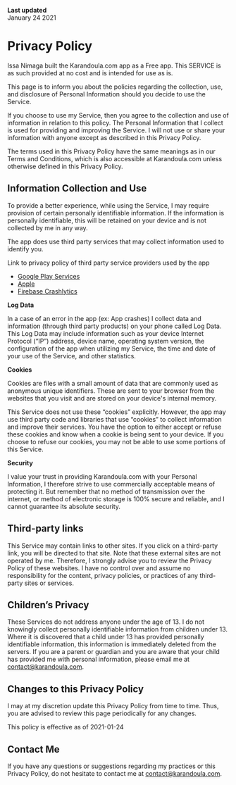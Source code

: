 **Last updated**  
January 24 2021

# Privacy Policy

Issa Nimaga built the Karandoula.com app as a Free app. This SERVICE is as such provided at no cost and is intended for use as is.

This page is to inform you about the policies regarding the collection, use, and disclosure of Personal Information should you decide to use the Service.

If you choose to use my Service, then you agree to the collection and use of information in relation to this policy. The Personal Information that I collect is used for providing and improving the Service. I will not use or share your information with anyone except as described in this Privacy Policy.

The terms used in this Privacy Policy have the same meanings as in our Terms and Conditions, which is also accessible at Karandoula.com unless otherwise defined in this Privacy Policy.

## **Information Collection and Use**

To provide a better experience, while using the Service, I may require provision of certain personally identifiable information. If the information is personally identifiable, this will be retained on your device and is not collected by me in any way.

The app does use third party services that may collect information used to identify you.

Link to privacy policy of third party service providers used by the app

*   [Google Play Services](https://www.google.com/policies/privacy/)
*   [Apple](https://www.apple.com/legal/privacy/)
*   [Firebase Crashlytics](https://firebase.google.com/support/privacy/)

**Log Data**

In a case of an error in the app (ex: App crashes) I collect data and information (through third party products) on your phone called Log Data. This Log Data may include information such as your device Internet Protocol (“IP”) address, device name, operating system version, the configuration of the app when utilizing my Service, the time and date of your use of the Service, and other statistics.

**Cookies**

Cookies are files with a small amount of data that are commonly used as anonymous unique identifiers. These are sent to your browser from the websites that you visit and are stored on your device's internal memory.

This Service does not use these “cookies” explicitly. However, the app may use third party code and libraries that use “cookies” to collect information and improve their services. You have the option to either accept or refuse these cookies and know when a cookie is being sent to your device. If you choose to refuse our cookies, you may not be able to use some portions of this Service.

**Security**

I value your trust in providing Karandoula.com with your Personal Information, I therefore strive to use commercially acceptable means of protecting it. But remember that no method of transmission over the internet, or method of electronic storage is 100% secure and reliable, and I cannot guarantee its absolute security.

## **Third-party links**

This Service may contain links to other sites. If you click on a third-party link, you will be directed to that site. Note that these external sites are not operated by me. Therefore, I strongly advise you to review the Privacy Policy of these websites. I have no control over and assume no responsibility for the content, privacy policies, or practices of any third-party sites or services.

## **Children’s Privacy**

These Services do not address anyone under the age of 13. I do not knowingly collect personally identifiable information from children under 13. Where it is discovered that a child under 13 has provided personally identifiable information, this information is immediately deleted from the servers. If you are a parent or guardian and you are aware that your child has provided me with personal information, please email me at [contact@karandoula.com](mailto:contact@karandoula.com).

## **Changes to this Privacy Policy**

I may at my discretion update this Privacy Policy from time to time. Thus, you are advised to review this page periodically for any changes.

This policy is effective as of 2021-01-24

## **Contact Me**

If you have any questions or suggestions regarding my practices or this Privacy Policy, do not hesitate to contact me at [contact@karandoula.com](mailto:contact@karandoula.com).